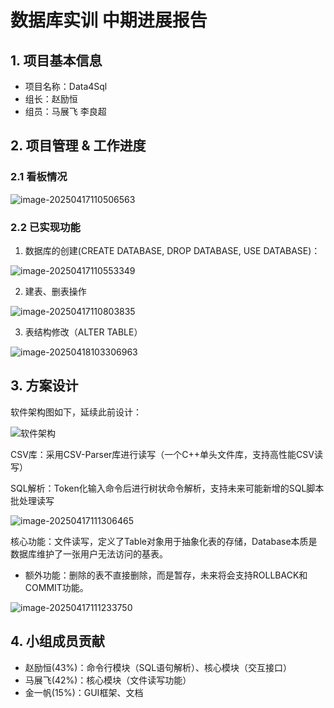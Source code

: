 # 数据库实训 中期进展报告

## 1. 项目基本信息

- 项目名称：Data4Sql
- 组长：赵励恒
- 组员：马展飞 李良超

## 2. 项目管理 & 工作进度

### 2.1 看板情况

![image-20250417110506563](C:\Users\stanl\AppData\Roaming\Typora\typora-user-images\image-20250417110506563.png)

### 2.2 已实现功能

1. 数据库的创建(CREATE DATABASE, DROP DATABASE, USE DATABASE)：

![image-20250417110553349](C:\Users\stanl\AppData\Roaming\Typora\typora-user-images\image-20250417110553349.png)

2. 建表、删表操作

![image-20250417110803835](C:\Users\stanl\AppData\Roaming\Typora\typora-user-images\image-20250417110803835.png)

3. 表结构修改（ALTER TABLE）

![image-20250418103306963](C:\Users\stanl\AppData\Roaming\Typora\typora-user-images\image-20250418103306963.png)

## 3. 方案设计

软件架构图如下，延续此前设计：

![软件架构](D:\GitHub\2025-BJTU-DBMS\doc\软件架构.png)

CSV库：采用CSV-Parser库进行读写（一个C++单头文件库，支持高性能CSV读写）

SQL解析：Token化输入命令后进行树状命令解析，支持未来可能新增的SQL脚本批处理读写

![image-20250417111306465](C:\Users\stanl\AppData\Roaming\Typora\typora-user-images\image-20250417111306465.png)

核心功能：文件读写，定义了Table对象用于抽象化表的存储，Database本质是数据库维护了一张用户无法访问的基表。

- 额外功能：删除的表不直接删除，而是暂存，未来将会支持ROLLBACK和COMMIT功能。

![image-20250417111233750](C:\Users\stanl\AppData\Roaming\Typora\typora-user-images\image-20250417111233750.png)

## 4. 小组成员贡献

- 赵励恒(43%)：命令行模块（SQL语句解析）、核心模块（交互接口）
- 马展飞(42%)：核心模块（文件读写功能）
- 金一帆(15%)：GUI框架、文档
